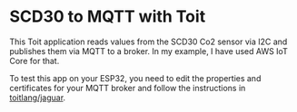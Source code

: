 # SCD30 to MQTT with Toit

This Toit application reads values from the SCD30 Co2 sensor via I2C and publishes them via MQTT to a broker. In my example, I have used AWS IoT Core for that.

To test this app on your ESP32, you need to edit the properties and certificates for your MQTT broker and follow the instructions in [toitlang/jaguar](https://github.com/toitlang/jaguar#how-do-i-use-it).
